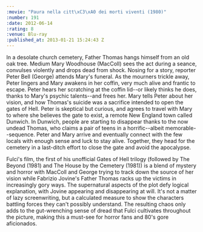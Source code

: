```yaml
--- 
:movie: "Paura nella citt\xC3\xA0 dei morti viventi (1980)"
:number: 191
:date: 2012-06-14
:rating: 8
:venue: Blu-ray
:published_at: 2013-01-21 15:24:43 Z
---
```

In a desolate church cemetery, Father Thomas hangs himself from an old oak tree. Medium Mary Woodhouse (MacColl) sees the act during a seance, convulses violently and drops dead from shock. Nosing for a story, reporter Peter Bell (George) attends Mary's funeral. As the mourners trickle away, Peter lingers and Mary awakens in her coffin, very much alive and frantic to escape. Peter hears her scratching at the coffin lid--or likely thinks he does, thanks to Mary's psychic talents--and frees her. Mary tells Peter about her vision, and how Thomas's suicide was a sacrifice intended to open the gates of Hell. Peter is skeptical but curious, and agrees to travel with Mary to where she believes the gate to exist, a remote New England town called Dunwich. In Dunwich, people are starting to disappear thanks to the now undead Thomas, who claims a pair of teens in a horrific--albeit memorable--sequence. Peter and Mary arrive and eventually connect with the few locals with enough sense and luck to stay alive. Together, they head for the cemetery in a last-ditch effort to close the gate and avoid the apocalypse.

Fulci's film, the first of his unofficial Gates of Hell trilogy (followed by The Beyond (1981) and The House by the Cemetery (1981)) is a blend of mystery and horror with MacColl and George trying to track down the source of her vision while Fabrizio Jovine's Father Thomas racks up the victims in increasingly gory ways. The supernatural aspects of the plot defy logical explanation, with Jovine appearing and disappearing at will. It's not a matter of lazy screenwriting, but a calculated measure to show the characters battling forces they can't possibly understand. The resulting chaos only adds to the gut-wrenching sense of dread that Fulci cultivates throughout the picture, making this a must-see for horror fans and 80's gore aficionados.